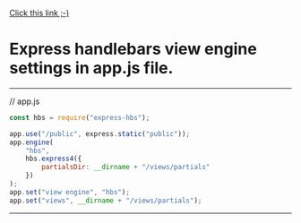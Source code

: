 [Click this link ;-) ](https://github.com/doctor-uz/hbs/blob/master/user.hbs)

# Express handlebars view engine settings in app.js file.

---

// app.js

```javascript
const hbs = require("express-hbs");

app.use("/public", express.static("public"));
app.engine(
    "hbs",
    hbs.express4({
        partialsDir: __dirname + "/views/partials"
    })
);
app.set("view engine", "hbs");
app.set("views", __dirname + "/views/partials");
```

---
